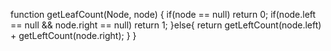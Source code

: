 <!-- const getLeafCount(Node node) 
    {
        if (node == null)
            return 0;
        if (node.left == null && node.right == null)
            return 1;
        else
            return getLeafCount(node.left) + getLeafCount(node.right);
    } -->

function getLeafCount(Node, node) {
  if(node == null)
    return 0;
  if(node.left == null && node.right == null)
    return 1;
}else{
  return getLeftCount(node.left) + getLeftCount(node.right);
}
}

